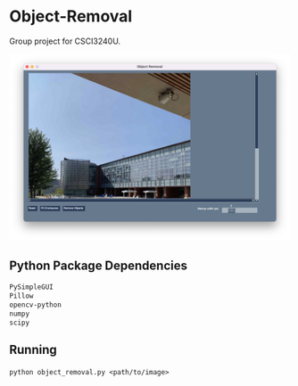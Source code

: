 # Object-Removal
Group project for CSCI3240U.

![Object removal UI screenshot](object_removal_ui.png)

## Python Package Dependencies
```
PySimpleGUI
Pillow
opencv-python
numpy
scipy
```

## Running
`python object_removal.py <path/to/image>`